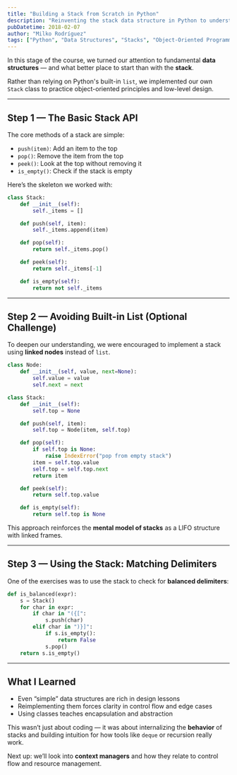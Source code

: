 ```yaml
---
title: "Building a Stack from Scratch in Python"
description: "Reinventing the stack data structure in Python to understand object-oriented design and control flow."
pubDatetime: 2018-02-07
author: "Milko Rodríguez"
tags: ["Python", "Data Structures", "Stacks", "Object-Oriented Programming", "Learning"]
---
```


In this stage of the course, we turned our attention to fundamental **data structures** — and what better place to start than with the **stack**.

Rather than relying on Python's built-in `list`, we implemented our own `Stack` class to practice object-oriented principles and low-level design.

---

## Step 1 — The Basic Stack API

The core methods of a stack are simple:

- `push(item)`: Add an item to the top
- `pop()`: Remove the item from the top
- `peek()`: Look at the top without removing it
- `is_empty()`: Check if the stack is empty

Here’s the skeleton we worked with:

```python
class Stack:
    def __init__(self):
        self._items = []

    def push(self, item):
        self._items.append(item)

    def pop(self):
        return self._items.pop()

    def peek(self):
        return self._items[-1]

    def is_empty(self):
        return not self._items
```

---

## Step 2 — Avoiding Built-in List (Optional Challenge)

To deepen our understanding, we were encouraged to implement a stack using **linked nodes** instead of `list`.

```python
class Node:
    def __init__(self, value, next=None):
        self.value = value
        self.next = next

class Stack:
    def __init__(self):
        self.top = None

    def push(self, item):
        self.top = Node(item, self.top)

    def pop(self):
        if self.top is None:
            raise IndexError("pop from empty stack")
        item = self.top.value
        self.top = self.top.next
        return item

    def peek(self):
        return self.top.value

    def is_empty(self):
        return self.top is None
```

This approach reinforces the **mental model of stacks** as a LIFO structure with linked frames.

---

## Step 3 — Using the Stack: Matching Delimiters

One of the exercises was to use the stack to check for **balanced delimiters**:

```python
def is_balanced(expr):
    s = Stack()
    for char in expr:
        if char in "({[":
            s.push(char)
        elif char in ")}]":
            if s.is_empty():
                return False
            s.pop()
    return s.is_empty()
```

---

## What I Learned

- Even “simple” data structures are rich in design lessons
- Reimplementing them forces clarity in control flow and edge cases
- Using classes teaches encapsulation and abstraction

This wasn’t just about coding — it was about internalizing the **behavior** of stacks and building intuition for how tools like `deque` or recursion really work.

Next up: we’ll look into **context managers** and how they relate to control flow and resource management.
